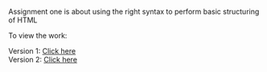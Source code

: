 
Assignment one is about using the right syntax to perform basic structuring of HTML

To view the work: 

Version 1: <a href="https://mylearningprogress.github.io/assignmentone/assignment1.html">Click here</a>
<br>
Version 2: <a href="https://mylearningprogress.github.io/assignmentone/assignment1.1.html">Click here</a>
